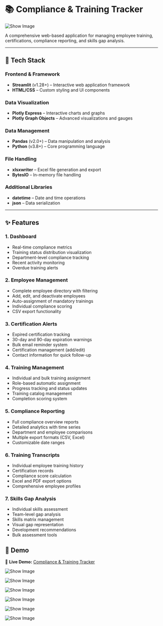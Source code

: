 # 📚 Compliance & Training Tracker

![Show Image](assets/ctt0.png)

A comprehensive web-based application for managing employee training, certifications, compliance reporting, and skills gap analysis.

---

## 🚀 Tech Stack

### Frontend & Framework
- **Streamlit** (v1.28+) – Interactive web application framework  
- **HTML/CSS** – Custom styling and UI components  

### Data Visualization
- **Plotly Express** – Interactive charts and graphs  
- **Plotly Graph Objects** – Advanced visualizations and gauges  

### Data Management
- **Pandas** (v2.0+) – Data manipulation and analysis  
- **Python** (v3.8+) – Core programming language  

### File Handling
- **xlsxwriter** – Excel file generation and export  
- **BytesIO** – In-memory file handling  

### Additional Libraries
- **datetime** – Date and time operations  
- **json** – Data serialization  

---

## ✨ Features

### 1. Dashboard
- Real-time compliance metrics  
- Training status distribution visualization  
- Department-level compliance tracking  
- Recent activity monitoring  
- Overdue training alerts  

### 2. Employee Management
- Complete employee directory with filtering  
- Add, edit, and deactivate employees  
- Auto-assignment of mandatory trainings  
- Individual compliance scoring  
- CSV export functionality  

### 3. Certification Alerts
- Expired certification tracking  
- 30-day and 90-day expiration warnings  
- Bulk email reminder system  
- Certification management (add/edit)  
- Contact information for quick follow-up  

### 4. Training Management
- Individual and bulk training assignment  
- Role-based automatic assignment  
- Progress tracking and status updates  
- Training catalog management  
- Completion scoring system  

### 5. Compliance Reporting
- Full compliance overview reports  
- Detailed analytics with time series  
- Department and employee comparisons  
- Multiple export formats (CSV, Excel)  
- Customizable date ranges  

### 6. Training Transcripts
- Individual employee training history  
- Certification records  
- Compliance score calculation  
- Excel and PDF export options  
- Comprehensive employee profiles  

### 7. Skills Gap Analysis
- Individual skills assessment  
- Team-level gap analysis  
- Skills matrix management  
- Visual gap representation  
- Development recommendations  
- Bulk assessment tools  

## 🎥 Demo

🔗 **Live Demo:** [Compliance & Training Tracker](https://compliancetrainingtracker.streamlit.app)


![Show Image](assets/ctt1.png)

![Show Image](assets/ctt2.png)

![Show Image](assets/ctt3.png)

![Show Image](assets/ctt4.png)

![Show Image](assets/ctt5.png)

![Show Image](assets/ctt6.png)
